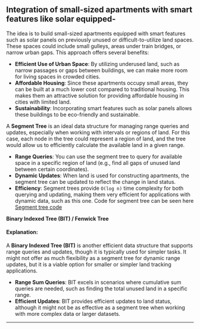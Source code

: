 ## Integration of small-sized apartments with smart features like solar equipped-
The idea is to build small-sized apartments equipped with smart features such as solar panels on previously unused or difficult-to-utilize land spaces. These spaces could include small gulleys, areas under train bridges, or narrow urban gaps. This approach offers several benefits:

- **Efficient Use of Urban Space**: By utilizing underused land, such as narrow passages or gaps between buildings, we can make more room for living spaces in crowded cities.
- **Affordable Housing**: Since these apartments occupy small areas, they can be built at a much lower cost compared to traditional housing. This makes them an attractive solution for providing affordable housing in cities with limited land.
- **Sustainability**: Incorporating smart features such as solar panels allows these buildings to be eco-friendly and sustainable.


A **Segment Tree** is an ideal data structure for managing range queries and updates, especially when working with intervals or regions of land. For this case, each node in the tree could represent a region of land, and the tree would allow us to efficiently calculate the available land in a given range.

- **Range Queries**: You can use the segment tree to query for available space in a specific region of land (e.g., find all gaps of unused land between certain coordinates).
- **Dynamic Updates**: When land is used for constructing apartments, the segment tree can be updated to reflect the change in land status.
- **Efficiency**: Segment trees provide `O(log n)` time complexity for both querying and updating, making them very efficient for applications with dynamic data, such as this one.
Code for segment tree can be seen here [Segment tree code](#segment_tree.cpp)


**Binary Indexed Tree (BIT) / Fenwick Tree**

#### Explanation:
A **Binary Indexed Tree (BIT)** is another efficient data structure that supports range queries and updates, though it is typically used for simpler tasks. It might not offer as much flexibility as a segment tree for dynamic range updates, but it is a viable option for smaller or simpler land tracking applications.

- **Range Sum Queries**: BIT excels in scenarios where cumulative sum queries are needed, such as finding the total unused land in a specific range.
- **Efficient Updates**: BIT provides efficient updates to land status, although it might not be as effective as a segment tree when working with more complex data or larger datasets.

---
